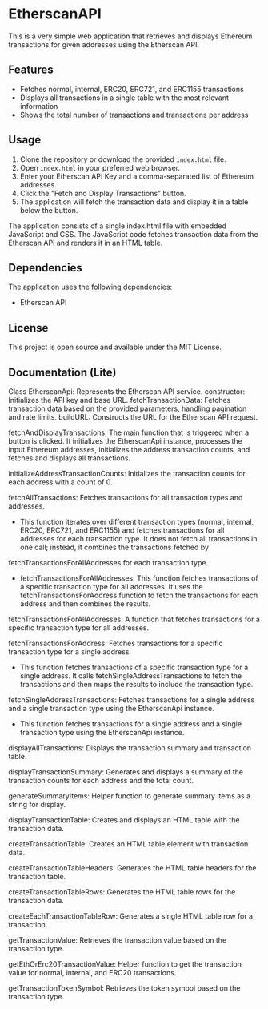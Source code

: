 # EtherscanAPI

This is a very simple web application that retrieves and displays Ethereum transactions for given addresses using the Etherscan API.

## Features

- Fetches normal, internal, ERC20, ERC721, and ERC1155 transactions
- Displays all transactions in a single table with the most relevant information
- Shows the total number of transactions and transactions per address

## Usage

1. Clone the repository or download the provided `index.html` file.
2. Open `index.html` in your preferred web browser.
3. Enter your Etherscan API Key and a comma-separated list of Ethereum addresses.
4. Click the "Fetch and Display Transactions" button.
5. The application will fetch the transaction data and display it in a table below the button.

The application consists of a single index.html file with embedded JavaScript and CSS. The JavaScript code fetches transaction data from the Etherscan API and renders it in an HTML table.

## Dependencies 
The application uses the following dependencies:

- Etherscan API

## License

This project is open source and available under the MIT License.

## Documentation (Lite)

Class EtherscanApi: Represents the Etherscan API service.
        constructor: Initializes the API key and base URL.
        fetchTransactionData: Fetches transaction data based on the provided parameters, handling pagination and rate limits.
        buildURL: Constructs the URL for the Etherscan API request.

fetchAndDisplayTransactions: The main function that is triggered when a button is clicked. It initializes the EtherscanApi instance, processes the input Ethereum addresses, initializes the address transaction counts, and fetches and displays all transactions.

initializeAddressTransactionCounts: Initializes the transaction counts for each address with a count of 0.

fetchAllTransactions: Fetches transactions for all transaction types and addresses.
* This function iterates over different transaction types (normal, internal, ERC20, ERC721, and ERC1155) and fetches transactions for all addresses for each transaction type. It does not fetch all transactions in one call; instead, it combines the transactions fetched by 

fetchTransactionsForAllAddresses for each transaction type.
* fetchTransactionsForAllAddresses: This function fetches transactions of a specific transaction type for all addresses. It uses the fetchTransactionsForAddress function to fetch the transactions for each address and then combines the results.

fetchTransactionsForAllAddresses: A function that fetches transactions for a specific transaction type for all addresses.

fetchTransactionsForAddress: Fetches transactions for a specific transaction type for a single address.
* This function fetches transactions of a specific transaction type for a single address. It calls fetchSingleAddressTransactions to fetch the transactions and then maps the results to include the transaction type.

fetchSingleAddressTransactions: Fetches transactions for a single address and a single transaction type using the EtherscanApi instance.
* This function fetches transactions for a single address and a single transaction type using the EtherscanApi instance.

displayAllTransactions: Displays the transaction summary and transaction table.

displayTransactionSummary: Generates and displays a summary of the transaction counts for each address and the total count.

generateSummaryItems: Helper function to generate summary items as a string for display.

displayTransactionTable: Creates and displays an HTML table with the transaction data.

createTransactionTable: Creates an HTML table element with transaction data.

createTransactionTableHeaders: Generates the HTML table headers for the transaction table.

createTransactionTableRows: Generates the HTML table rows for the transaction data.

createEachTransactionTableRow: Generates a single HTML table row for a transaction.

getTransactionValue: Retrieves the transaction value based on the transaction type.

getEthOrErc20TransactionValue: Helper function to get the transaction value for normal, internal, and ERC20 transactions.

getTransactionTokenSymbol: Retrieves the token symbol based on the transaction type.
